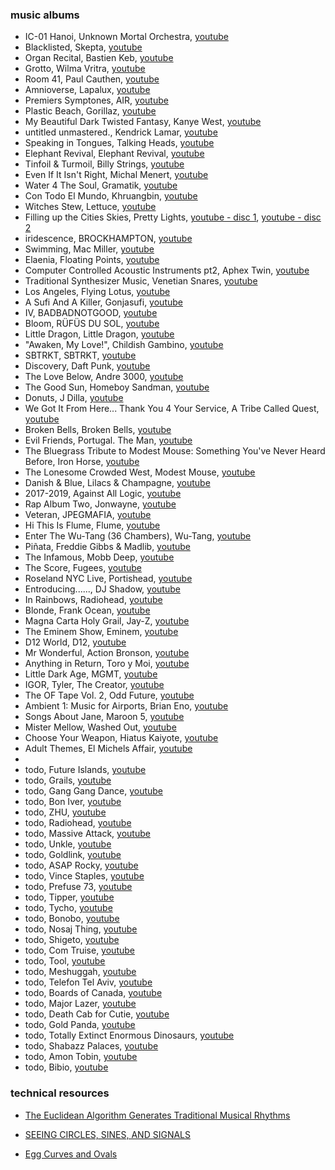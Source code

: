 ### music albums

- IC-01 Hanoi, Unknown Mortal Orchestra, [youtube](https://www.youtube.com/watch?v=pvkk7REuV1E&list=PL9FOcjmiWH2MqVJ2TImGlXAY0JRZad5Dg)
- Blacklisted, Skepta, [youtube](https://www.youtube.com/watch?v=FyH-QuLSEcM&list=PLQdsRSHY8U5F7BSlCN34lymVrr-cBL5ZX)
- Organ Recital, Bastien Keb, [youtube](https://www.youtube.com/watch?v=PKq1UbpkbRQ&list=OLAK5uy_mZIP4yLMAoq7d2wa8NojzttHzBPuV3PY0)
- Grotto, Wilma Vritra, [youtube](https://www.youtube.com/watch?v=U4GqwMaEasw&list=OLAK5uy_kkbTa04DN2fq6ZttwNDi3CIopqwsmJ4ZY)
- Room 41, Paul Cauthen, [youtube](https://www.youtube.com/watch?v=xa2uRlL3zhY&list=OLAK5uy_liodoEz6-VjfyY_RJpJgLW2IMA2Eo-nGc)
- Amnioverse, Lapalux, [youtube](https://www.youtube.com/watch?v=4mz_3AL7wzI&list=OLAK5uy_lyUazMI1Dzud6YTMopEEaMoefFQ_F0L80)
- Premiers Symptones, AIR, [youtube](https://www.youtube.com/watch?v=HsuyrPP8s24)
- Plastic Beach, Gorillaz, [youtube](https://www.youtube.com/watch?v=KESIZbP4R8U&list=OLAK5uy_mYzpOFB-6D0ooK-rCL5PuR9zjAxFIV9lo)
- My Beautiful Dark Twisted Fantasy, Kanye West, [youtube](https://www.youtube.com/watch?v=UTH1VNHLjng&list=OLAK5uy_mRFuqe0IIrexXkU7JOxo4rOb0WLEcwuz8)
- untitled unmastered., Kendrick Lamar, [youtube](https://www.youtube.com/watch?v=oIoZgIOgu3o&list=OLAK5uy_ni-4jK_Z1iHKOkLAL1_6wzbnmJi-SXG-8)
- Speaking in Tongues, Talking Heads, [youtube](https://www.youtube.com/watch?v=bgJ-hyzl6jg&list=OLAK5uy_nXCtukElHcqMm3FR0wbzNPktAo3Z7slMA)
- Elephant Revival, Elephant Revival, [youtube](https://www.youtube.com/watch?v=rI-tgeaAEnc&list=OLAK5uy_lod7nZPYLV_S1fF4PlB_WQgR2yt680jYg)
- Tinfoil & Turmoil, Billy Strings, [youtube](https://www.youtube.com/watch?v=_zcXYg1tv_s&list=OLAK5uy_mUZqe4t8Kj9nBNfFN0xgsfiRSaVt0eza4)
- Even If It Isn't Right, Michal Menert, [youtube](https://www.youtube.com/watch?v=m10HDy40gpg&list=PLF4C7F35650298FC0)
- Water 4 The Soul, Gramatik, [youtube](https://www.youtube.com/watch?v=3S6u8FHkIeE&list=OLAK5uy_mRl7Fkins6Y3F1l6WXlYvcgjvF0FmUlPw)
- Con Todo El Mundo, Khruangbin, [youtube](https://www.youtube.com/watch?v=GHzIl82165g&list=OLAK5uy_kuJ7H1aJ5o6nLTCfQVV3rMqUdb4LLZ8U0)
- Witches Stew, Lettuce, [youtube](https://www.youtube.com/watch?v=GHzIl82165g&list=OLAK5uy_kuJ7H1aJ5o6nLTCfQVV3rMqUdb4LLZ8U0)
- Filling up the Cities Skies, Pretty Lights, [youtube - disc 1](https://www.youtube.com/watch?v=pUXVrxklhMg&list=PL6A2577CB5DDBE1C9), [youtube - disc 2](https://www.youtube.com/watch?v=_lNWO4ImyxI&list=PL73E43D96EC1D09B6)
- iridescence, BROCKHAMPTON, [youtube](https://www.youtube.com/watch?v=8CfWTV5kQUM&list=OLAK5uy_nGAVB_h2YgCbmGLq2I5j3gGXNDdpUkJfI)
- Swimming, Mac Miller, [youtube](https://www.youtube.com/watch?v=W4ocPPhtglU&list=OLAK5uy_nDheeuXYg9hksmCezWxswPTivVoqyNCQc)
- Elaenia, Floating Points, [youtube](https://www.youtube.com/watch?v=xiVNoKARAQc&list=OLAK5uy_nymiUNxoqFZEzgvf4t0SW8ej2glgpTFRI)
- Computer Controlled Acoustic Instruments pt2, Aphex Twin, [youtube](https://www.youtube.com/watch?v=laMkR-fxg6g&list=OLAK5uy_lNgiqMe1FzN7OlTUBG73a39yyzqV8tuBY)
- Traditional Synthesizer Music, Venetian Snares, [youtube](https://www.youtube.com/watch?v=yuJCLMOlKIY&list=PLaAArUShcYECEISy6GdZL1KOMHjBm4ldg)
- Los Angeles, Flying Lotus, [youtube](https://www.youtube.com/watch?v=ucgLjQ-PFag&list=OLAK5uy_nlsLRecArw04-4_Vo3qGJjlIUYXJ3a8Yc)
- A Sufi And A Killer, Gonjasufi, [youtube](https://www.youtube.com/watch?v=7jsebPzFTQg&list=OLAK5uy_l6iXeGQiXiu2sIk3b2Xr0uWr9R621oP58)
- IV, BADBADNOTGOOD, [youtube](https://www.youtube.com/watch?v=CXX-1gNz1ko&list=OLAK5uy_kqhKkmbySqG4EMUgLHLkavMNLOEXmZQKw)
- Bloom, RÜFÜS DU SOL, [youtube](https://www.youtube.com/watch?v=iuThobnjcc8&list=OLAK5uy_kLHp8BUH2y4BTmLG8Ou7imVSnqEQ01z6k)
- Little Dragon, Little Dragon, [youtube](https://www.youtube.com/watch?v=TrpMncSZe-I&list=OLAK5uy_mnKHVBgZ9G6rpLaG7kBDx29McU7sCDCS4)
- "Awaken, My Love!", Childish Gambino, [youtube](https://www.youtube.com/watch?v=TrpMncSZe-I&list=OLAK5uy_mnKHVBgZ9G6rpLaG7kBDx29McU7sCDCS4)
- SBTRKT, SBTRKT, [youtube](https://www.youtube.com/watch?v=zGGxF7x7-qk&list=OLAK5uy_n5h-Iqdogy6kMId3BriCkKjgr09dgRwto)
- Discovery, Daft Punk, [youtube](https://www.youtube.com/watch?v=A2VpR8HahKc&list=PLSdoVPM5WnndSQEXRz704yQkKwx76GvPV)
- The Love Below, Andre 3000, [youtube](https://www.youtube.com/watch?v=t3zPs8-SyCE&list=OLAK5uy_lbG-r-NvG-XOUSL7k0WeJ_ffPD_LZnLy4)
- The Good Sun, Homeboy Sandman, [youtube](https://www.youtube.com/watch?v=fffg2HpX4AQ&list=OLAK5uy_m-JYxb53Kh-qbuLzivSoPJc9AJsCWqxeY)
- Donuts, J Dilla, [youtube](https://www.youtube.com/watch?v=5nO7IA1DeeI&list=PL9dk_xtWpAkKXxzv_TfLWmlJj6G3quWQ2)
- We Got It From Here... Thank You 4 Your Service, A Tribe Called Quest, [youtube](https://www.youtube.com/watch?v=qTrqmNieVKI&list=OLAK5uy_l1UCXPjqeTGO130ZjhMRPrHRaNukHqLZU)
- Broken Bells, Broken Bells, [youtube](https://www.youtube.com/watch?v=gWBG1j_flrg&list=OLAK5uy_l16smpVJabFnSYq6K43bP78jNTctiwNkk)
- Evil Friends, Portugal. The Man, [youtube](https://www.youtube.com/watch?v=7brVyb8MomQ&list=OLAK5uy_k1SkzsVL3L_X97PnTRlRJg4GQBRJAWLos)
- The Bluegrass Tribute to Modest Mouse: Something You've Never Heard Before, Iron Horse, [youtube](https://www.youtube.com/playlist?list=OLAK5uy_lR47WSacINRlobDIqT57PVHE-Hp5FKizg)
- The Lonesome Crowded West, Modest Mouse, [youtube](https://www.youtube.com/watch?v=VuCXo7Vtrks&list=OLAK5uy_l8YHyFTor9ODe5M80fUoSo5W3Ava4KwRo)
- Danish & Blue, Lilacs & Champagne, [youtube](https://www.youtube.com/watch?v=1hH_y48eYMw&list=OLAK5uy_m9-0iDXrMw3cNyZaJl_J7OpDo2aA7eRwo)
- 2017-2019, Against All Logic, [youtube](https://www.youtube.com/watch?v=4hPfc02Q1qA&list=PL-uC_LHocGkq9f3qMkyh4xbkM4TvUvv_u)
- Rap Album Two, Jonwayne, [youtube](https://www.youtube.com/watch?v=E5HCs4Sqh0g)
- Veteran, JPEGMAFIA, [youtube](https://www.youtube.com/watch?v=PO3mri47s7M&list=PLQaGGFjucbg-Y8NbWFd2rSqmUnSEeKVBG)
- Hi This Is Flume, Flume, [youtube](https://www.youtube.com/watch?v=OfHz4bIaqE8&list=OLAK5uy_mebYgGjMINiO11XqdRUSOHf7i30KuJ4Ns)
- Enter The Wu-Tang (36 Chambers), Wu-Tang, [youtube](https://www.youtube.com/watch?v=Z1IMp9KwNMg&list=OLAK5uy_ndleDeDM1b2BP8QnQFb3FrSAacMZ6s1ms)
- Piñata, Freddie Gibbs & Madlib, [youtube](https://www.youtube.com/watch?v=V74famrJi5M&list=PLkuZFJvrpJGuo245KWTO10m3G7QwmjYrr)
- The Infamous, Mobb Deep, [youtube](https://www.youtube.com/watch?v=q5apUhTJdwE&list=OLAK5uy_nRBW1WQYURvrK2sGYyppRD0urZmMWuC-I)
- The Score, Fugees, [youtube](https://www.youtube.com/watch?v=CW8buGIi59k&list=OLAK5uy_ljAN3FWIIkF0zqP_32xyMpC5WrheadLAQ)
- Roseland NYC Live, Portishead, [youtube](https://www.youtube.com/watch?v=FRyL8LURZX8&list=PLH1JGOJgZ2u3HG0wLnjVuDN8fzi8FskJb)
- Entroducing......, DJ Shadow, [youtube](https://www.youtube.com/watch?v=FGQjrBuW-Xg&list=OLAK5uy_lA4P3neYe5g7f9Vs7VD0oCYHcEPytjupI)
- In Rainbows, Radiohead, [youtube](https://www.youtube.com/watch?v=xpqk9MD6vLM&list=OLAK5uy_lvqkQRb8iVo2obChPXi9XFRLoIyaxbTj8)
- Blonde, Frank Ocean, [youtube](https://www.youtube.com/watch?v=diIFhc_Kzng&list=PLzoqV_VvWIwGzYTcm3r1JwqgQOBXTvKyd)
- Magna Carta Holy Grail, Jay-Z, [youtube](https://www.youtube.com/watch?v=U1v0Ru8X9SI&list=PLH4RHB93Zoe_I9ebE5jQ8FWgR5khSQUVI)
- The Eminem Show, Eminem, [youtube](https://www.youtube.com/watch?v=P7YXsfuBlrc&list=PL6HdtK-ZQcnDWAMVIRXj-_bcBb0QxVQXf)
- D12 World, D12, [youtube](https://www.youtube.com/watch?v=pOzubKFdx2c&list=PLQeroY7XkiFHqZP5J9RTomQIVrc_bWKnP)
- Mr Wonderful, Action Bronson, [youtube](https://www.youtube.com/watch?v=bVP_w1rQweE&list=PLQE-iGgaFtr6zupH8BzGkhCrkF7KpFq4O)
- Anything in Return, Toro y Moi, [youtube](https://www.youtube.com/watch?v=iWe8Yx_SFcw&list=OLAK5uy_n68suY4-R7b6iLvlJOM9BwbBHqkwKARpM)
- Little Dark Age, MGMT, [youtube](https://www.youtube.com/watch?v=e0QT4N-5PA4&list=OLAK5uy_kBFHQWSR3V3RPeRDSA1JKl_HpHDVgYYEA)
- IGOR, Tyler, The Creator, [youtube](https://www.youtube.com/watch?v=6S20mJvr4vs&list=OLAK5uy_mao9YHfZtBBTlxeT138lO0prcGHzNSWQM)
- The OF Tape Vol. 2, Odd Future, [youtube](https://www.youtube.com/watch?v=Gy7jyU5FQIQ&list=PL8YH4mOwWryX6fRBWZlZhgvNmi4AWYPEf)
- Ambient 1: Music for Airports, Brian Eno, [youtube](https://www.youtube.com/watch?v=vNwYtllyt3Q)
- Songs About Jane, Maroon 5, [youtube](https://www.youtube.com/watch?v=Back4okF0Yg&list=PLY3KiIAICkGq0yR5gaCU6IN-qhct_IQhp)
- Mister Mellow, Washed Out, [youtube](https://www.youtube.com/watch?v=a1bS8GruHkk&list=OLAK5uy_kgLpntHizHSMzb85u4xPEDwVCm3gTINPA)
- Choose Your Weapon, Hiatus Kaiyote, [youtube](https://www.youtube.com/watch?v=25aGMj4C9bI&list=OLAK5uy_mxQdlK-tNsc1GCJG5XZ64I3fQBBt5ijv4)
- Adult Themes, El Michels Affair, [youtube](https://www.youtube.com/watch?v=aTAxW1ELZpY&list=PL8kG3bjhFO69okAPN0N0IDiOcTBfRY1TY)
-
- todo, Future Islands, [youtube](todo)
- todo, Grails, [youtube](todo)
- todo, Gang Gang Dance, [youtube](todo)
- todo, Bon Iver, [youtube](todo)
- todo, ZHU, [youtube](todo)
- todo, Radiohead, [youtube](todo)
- todo, Massive Attack, [youtube](todo)
- todo, Unkle, [youtube](todo)
- todo, Goldlink, [youtube](todo)
- todo, ASAP Rocky, [youtube](todo)
- todo, Vince Staples, [youtube](todo)
- todo, Prefuse 73, [youtube](todo)
- todo, Tipper, [youtube](todo)
- todo, Tycho, [youtube](todo)
- todo, Bonobo, [youtube](todo)
- todo, Nosaj Thing, [youtube](todo)
- todo, Shigeto, [youtube](todo)
- todo, Com Truise, [youtube](todo)
- todo, Tool, [youtube](todo)
- todo, Meshuggah, [youtube](todo)
- todo, Telefon Tel Aviv, [youtube](todo)
- todo, Boards of Canada, [youtube](todo)
- todo, Major Lazer, [youtube](todo)
- todo, Death Cab for Cutie, [youtube](todo)
- todo, Gold Panda, [youtube](todo)
- todo, Totally Extinct Enormous Dinosaurs, [youtube](todo)
- todo, Shabazz Palaces, [youtube](todo)
- todo, Amon Tobin, [youtube](todo)
- todo, Bibio, [youtube](todo)

### technical resources

- [The Euclidean Algorithm Generates Traditional Musical Rhythms](http://cgm.cs.mcgill.ca/~godfried/publications/banff.pdf)

- [SEEING CIRCLES, SINES, AND SIGNALS](https://jackschaedler.github.io/circles-sines-signals/)

- [Egg Curves and Ovals](http://www.mathematische-basteleien.de/eggcurves.htm#:~:text=An%20oval%20is%20a%20closed,and%20has%20a%20positive%20curvature.)
